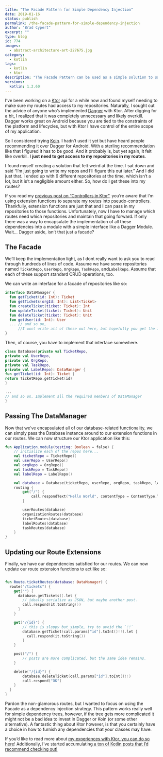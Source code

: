 ```yaml
---
title: "The Facade Pattern for Simple Dependency Injection"
date: 2019-01-16
status: publish
permalink: /the-facade-pattern-for-simple-dependency-injection
author: "Brad Cypert"
excerpt: ""
type: blog
id: 774
images:
  - abstract-architecture-art-227675.jpg
category:
  - kotlin
tags:
  - kotlin
  - ktor
description: "The Facade Pattern can be used as a simple solution to satisfy class dependencies in small dependency trees."
versions:
  kotlin: 1.2.60
---
```


I’ve been working on a [Ktor](https://ktor.io/) api for a while now and found myself needing to make sure my routes had access to my repositories. Naturally, I sought out the advice of anyone who’s implemented [Dagger](https://google.github.io/dagger/) with Ktor. After digging for a bit, I realized that it was completely unnecessary and likely overkill. Dagger works great on Android because you are tied to the constraints of the platform and lifecycles, but with Ktor I have control of the entire scope of my application.

So I considered trying [Koin](https://insert-koin.io/). I hadn’t used it yet but have heard people recommending it over Dagger for Android. With a sterling recommendation like that I figured it has to be good. And it probably is, but yet again, it felt like overkill. I **just need to get access to my repositories in my routes**.

I found myself creating a solution that felt weird at the time. I sat down and said “I’m just going to write my repos and I’ll figure this out later.” And I did just that. I ended up with 6 different repositories at the time, which isn’t a lot, but it is’t a negligible amount either. So, how do I get these into my routes?

If you read my [previous post on “Controllers in Ktor”](http://www.bradcypert.com/controllers-in-ktor/), you’re aware that I’m using extension functions to separate my routes into pseudo-controllers. Thankfully, extension functions are just that and I can pass in my repositories to those functions. Unfortunately, now I have to manage which routes need which repositories and maintain that going forward. If only there was a way to encapsulate the implementation of all these dependencies into a module with a simple interface like a Dagger Module. Wait… Dagger aside, isn’t that just a facade?

## The Facade

We’ll keep the implementation light, as I dont really want to ask you to read through hundreds of lines of code. Assume we have some repositories named `TicketRepo`, `UserRepo`, `OrgRepo`, `TaskRepo`, and`LabelRepo`. Assume that each of these support standard CRUD operations, too.

We can write an interface for a facade of repositories like so:

```kotlin
interface DataManager {
  fun getTicket(id: Int): Ticket
  fun getTickets(orgId: Int): List<Ticket>
  fun createTicket(ticket: Ticket): Int
  fun updateTicket(ticket: Ticket): Unit
  fun deleteTicket(ticket: Ticket): Unit
  fun getUser(id: Int): User
  ... // and so on,
      //I wont write all of these out here, but hopefully you get the idea.
}
```

Then, of course, you have to implement that interface somewhere.

```kotlin
class Database(private val TicketRepo,
private val UserRepo,
private val OrgRepo,
private val TaskRepo,
private val LabelRepo): DataManager {
fun getTicket(id: Int): Ticket {
return TicketRepo.getTicket(id)
}

...
// and so on. Implement all the required members of DataManager
}

```

## Passing The DataManager

Now that we’ve encapsulated all of our database-related functionality, we can simply pass the Database instance around to our extension functions in our routes. We can now structure our Ktor application like this:

```kotlin
fun Application.module(testing: Boolean = false) {
    // initialize each of the repos here...
    val ticketRepo = TicketRepo()
    val userRepo = UserRepo()
    val orgRepo = OrgRepo()
    val taskRepo = TaskRepo()
    val labelRepo = LabelRepo()

    val database = Database(ticketRepo, userRepo, orgRepo, taskRepo, labelRepo)
    routing {
        get("/") {
            call.respondText("Hello World", contentType = ContentType.Text.Plain)
        }

        userRoutes(database)
        organizationRoutes(database)
        ticketRoutes(database)
        labelRoutes(database)
        taskRoutes(database)
    }
}
```

## Updating our Route Extensions

Finally, we have our dependencies satisfied for our routes. We can now update our route extension functions to act like so:

```kotlin

fun Route.ticketRoutes(database: DataManager) {
  route("/tickets") {
    get("") {
      database.getTickets().let {
        // ideally serialize as JSON, but maybe another post.
        call.respond(it.toString())
      }
    }

    get("/{id}") {
        // this is sloppy but simple, try to avoid the `!!`
        database.getTicket(call.params["id"].toInt()!!).let {
          call.respond(it.toString())
        }
    }

    post("/") {
        // posts are more complicated, but the same idea remains.
    }

    delete("/{id}") {
        database.deleteTicket(call.params["id"].toInt()!!)
        call.respond("OK")
    }
  }
}

```

Pardon the non-glamorous routes, but I wanted to focus on using the Facade as a dependency injection strategy. This pattern works really well for simple dependency trees, however, if the tree gets more complicated it might not be a bad idea to invest in Dagger or Koin (or some other alternative). A fantastic thing about Ktor however, is that you certainly have a choice in how to furnish any dependencies that your classes may have.

If you’d like to read more about [my experiences with Ktor, you can do so here](http://www.bradcypert.com/tags/ktor/)! Additionally, I’ve started accumulating[ a ton of Kotlin posts that I’d recommend checking out!](http://www.bradcypert.com/tags/kotlin/)
